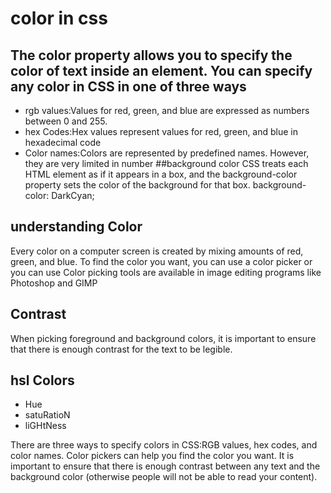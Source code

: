 # color in css
## The color property allows you to specify the color of text inside an element. You can specify any color in CSS in one of three ways
- rgb values:Values for red, green, and blue are expressed as numbers between 0 and 255. 
- hex Codes:Hex values represent values for red, green, and blue in hexadecimal code
- Color names:Colors are represented by predefined names. However, they are very limited in number
##background color 
CSS treats each HTML element as if it appears in a box, and the background-color property sets the color of the background for that box.
background-color: DarkCyan;
## understanding Color
Every color on a computer screen is created by mixing amounts of red, green, and blue. To find the color you want, you can use a color picker or you can use Color picking tools are available in image editing programs like Photoshop and GIMP
## Contrast
When picking foreground and background colors, it is important to ensure that there is enough contrast for the text to be legible.
##  hsl Colors
- Hue
- satuRatioN
- liGHtNess

There are three ways to specify colors in CSS:RGB values, hex codes, and color names.
Color pickers can help you find the color you want. 
It is important to ensure that there is enough contrast between any text and the background color (otherwise people will not be able to read your content).


